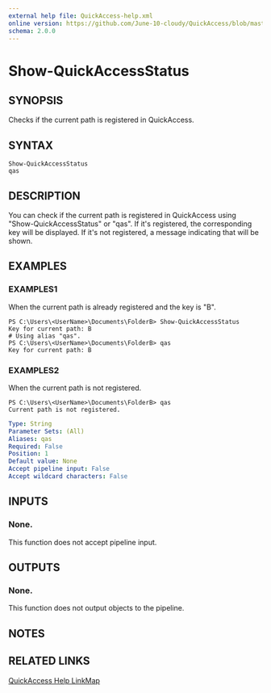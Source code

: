 ```yaml
---
external help file: QuickAccess-help.xml
online version: https://github.com/June-10-cloudy/QuickAccess/blob/master/docs/en-US/QuickAccess-help.xml
schema: 2.0.0
---
```

# Show-QuickAccessStatus
## SYNOPSIS
Checks if the current path is registered in QuickAccess.
## SYNTAX
```
Show-QuickAccessStatus
qas
```
## DESCRIPTION
You can check if the current path is registered in QuickAccess using "Show-QuickAccessStatus" or "qas".
If it's registered, the corresponding key will be displayed.
If it's not registered, a message indicating that will be shown.
## EXAMPLES
### EXAMPLES1
When the current path is already registered and the key is "B". 
```
PS C:\Users\<UserName>\Documents\FolderB> Show-QuickAccessStatus
Key for current path: B
# Using alias "qas".
PS C:\Users\<UserName>\Documents\FolderB> qas
Key for current path: B
```
### EXAMPLES2
When the current path is not registered.
```
PS C:\Users\<UserName>\Documents\FolderB> qas
Current path is not registered.
```
```yaml
Type: String
Parameter Sets: (All)
Aliases: qas
Required: False
Position: 1
Default value: None
Accept pipeline input: False
Accept wildcard characters: False
```
## INPUTS
### None. 
This function does not accept pipeline input.
## OUTPUTS
### None. 
This function does not output objects to the pipeline.
## NOTES
## RELATED LINKS
[QuickAccess Help LinkMap](https://github.com/June-10-cloudy/QuickAccess/blob/master/README.md)
